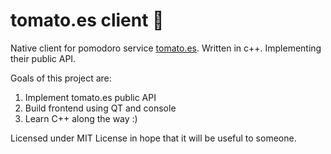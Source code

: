 # tomato.es client 🍅

Native client for pomodoro service [tomato.es](http://tomato.es/). Written in c++. Implementing their public API.

Goals of this project are: 
1. Implement tomato.es public API
2. Build frontend using QT and console
3. Learn C++ along the way :)

Licensed under MIT License in hope that it will be useful to someone.